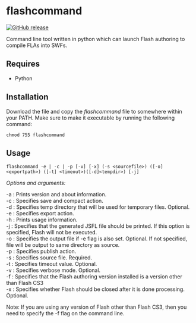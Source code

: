 flashcommand
============
[![GitHub release](https://img.shields.io/github/release/haysclark/flashcommand.svg?maxAge=2592000)](https://github.com/haysclark/flashcommand/releases)

Command line tool written in python which can launch Flash authoring to compile FLAs into SWFs.

Requires
--------

 - Python

Installation
------------

Download the file and copy the _flashcommand_ file to somewhere within your PATH.
Make sure to make it executable by running the following command:

    chmod 755 flashcommand

Usage
-----

    flashcommand -e | -c | -p [-v] [-x] (-s <sourcefile>) ([-o] <exportpath>) ([-t] <timeout>)([-d]<tempdir>) [-j]

*Options and arguments:*

 -a : Prints version and about information.  
 -c : Specifies save and compact action.  
 -d : Specifies temp directory that will be used for temporary files. Optional.  
 -e : Specifies export action.  
 -h : Prints usage information.  
 -j : Specifies that the generated JSFL file should be printed. If this option is specified, Flash will not be executed.  
 -o : Specifies the output file if -e flag is also set. Optional. If not specified, file will be output to same directory as source.  
 -p : Specifies publish action.  
 -s : Specifies source file. Required.  
 -t : Specifies timeout value. Optional.  
 -v : Specifies verbose mode. Optional.  
 -f : Specifies that the Flash authoring version installed is a version other than Flash CS3  
 -x : Specifies whether Flash should be closed after it is done processing. Optional.  

Note: If you are using any version of Flash other than Flash CS3, then you need to specify the -f flag on the command line.

